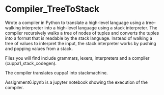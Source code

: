 # Compiler_TreeToStack
Wrote a compiler in Python to translate a high-level language using a tree-walking interpreter into a high-level language using a stack interpreter. The compiler recursively walks a tree of nodes of tuples and converts the tuples into a format that is readable by the stack language. Instead of walking a tree of values to interpret the input, the stack interpreter works by pushing and popping values from a stack.


Files you will find include grammars, lexers, interpreters and a compiler (cuppa1_stack_codegen).

The compiler translates cuppa1 into stackmachine. 

Assignment6.ipynb is a jupyter notebook showing the execution of the compiler.
